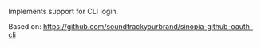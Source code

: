 Implements support for CLI login.

Based on:
https://github.com/soundtrackyourbrand/sinopia-github-oauth-cli
